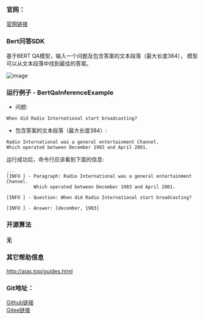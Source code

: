 ### 官网：
[官网链接](http://www.aias.top/)


### Bert问答SDK
基于BERT QA模型，输入一个问题及包含答案的文本段落（最大长度384），
模型可以从文本段落中找到最佳的答案。

![image](https://aias-home.oss-cn-beijing.aliyuncs.com/AIAS/nlp_sdks/bertQA.png)

### 运行例子 - BertQaInferenceExample
- 问题: 
```text
When did Radio International start broadcasting?
```

- 包含答案的文本段落（最大长度384）:
```text
Radio International was a general entertainment Channel.
Which operated between December 1983 and April 2001.
```

运行成功后，命令行应该看到下面的信息:
```text
...
[INFO ] - Paragraph: Radio International was a general entertainment Channel.
          Which operated between December 1983 and April 2001.
          
[INFO ] - Question: When did Radio International start broadcasting?

[INFO ] - Answer: [december, 1983]

```

### 开源算法
#### 无

### 其它帮助信息
http://aias.top/guides.html

### Git地址：   
[Github链接](https://github.com/mymagicpower/AIAS)    
[Gitee链接](https://gitee.com/mymagicpower/AIAS)   